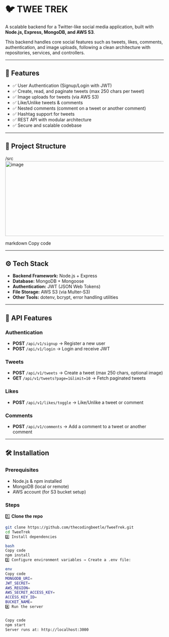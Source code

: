 # 🐦 TWEE TREK  

A scalable backend for a Twitter-like social media application, built with **Node.js, Express, MongoDB, and AWS S3**.  

This backend handles core social features such as tweets, likes, comments, authentication, and image uploads, following a clean architecture with repositories, services, and controllers.  

---

## 🚀 Features  

- ✅ User Authentication (Signup/Login with JWT)  
- ✅ Create, read, and paginate tweets (max 250 chars per tweet)  
- ✅ Image uploads for tweets (via AWS S3)  
- ✅ Like/Unlike tweets & comments  
- ✅ Nested comments (comment on a tweet or another comment)  
- ✅ Hashtag support for tweets  
- ✅ REST API with modular architecture  
- ✅ Secure and scalable codebase  

---

## 📂 Project Structure  

/src
<img width="571" height="237" alt="image" src="https://github.com/user-attachments/assets/08842caa-aab9-4886-a781-737e8db4ba0c" />


markdown
Copy code

---

## ⚙️ Tech Stack  

- **Backend Framework:** Node.js + Express  
- **Database:** MongoDB + Mongoose  
- **Authentication:** JWT (JSON Web Tokens)  
- **File Storage:** AWS S3 (via Multer-S3)  
- **Other Tools:** dotenv, bcrypt, error handling utilities  

---

## 🔑 API Features  

### Authentication  
- **POST** `/api/v1/signup` → Register a new user  
- **POST** `/api/v1/login` → Login and receive JWT  

### Tweets  
- **POST** `/api/v1/tweets` → Create a tweet (max 250 chars, optional image)  
- **GET** `/api/v1/tweets?page=1&limit=10` → Fetch paginated tweets  

### Likes  
- **POST** `/api/v1/likes/toggle` → Like/Unlike a tweet or comment  

### Comments  
- **POST** `/api/v1/comments` → Add a comment to a tweet or another comment  

---

## 🛠️ Installation  

### Prerequisites  
- Node.js & npm installed  
- MongoDB (local or remote)  
- AWS account (for S3 bucket setup)  

### Steps  

1️⃣ **Clone the repo**  
```bash
git clone https://github.com/thecodingbeetle/TweeTrek.git
cd TweeTrek
2️⃣ Install dependencies

bash
Copy code
npm install
3️⃣ Configure environment variables → Create a .env file:

env
Copy code
MONGODB_URI=
JWT_SECRET=
AWS_REGION=
AWS_SECRET_ACCESS_KEY=
ACCESS_KEY_ID=
BUCKET_NAME=
4️⃣ Run the server


Copy code
npm start
Server runs at: http://localhost:3000
